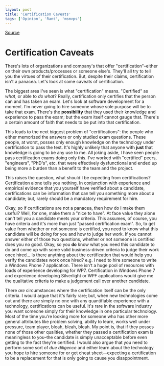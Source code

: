 ```yaml
---
layout: post
title: 'Certification Caveats'
tags: ['Opinion', 'Rant', 'msmvps']
---
```

[Source](http://blogs.msmvps.com/peterritchie/2011/05/12/certification-caveats/ "Permalink to Certification Caveats")

# Certification Caveats

There's lots of organizations and company's that offer "certification"–either on their own products/processes or someone else's. They'll all try to tell you the virtues of their certification. But, despite their claims, certification isn't a panacea. Let's look at some caveats of certification.

The biggest area I've seen is what "certification" means. "Certified" as _what_, or able to _do what_? Really, certification only certifies that the person can and has taken an exam. Let's look at software development for a moment. I'm never going to hire someone whose sole purpose will be to take that exam. There's the **possibility** that they used their knowledge and experience to pass the exam; but the exam itself cannot gauge that. There's a certain amount of faith that needs to be put into that certification.

This leads to the next biggest problem of "certifications": the people who either memorized the answers or only studied exam questions. These people, at worst, posses only enough knowledge on the technology under certification to pass the test. It's highly unlikely that anyone with **just** that knowledge is going to be any use to me. All joking aside, I have seen people pass certification exams doing only this. I've worked with "certified" peers, "engineers", "PhD's", etc. that were effectively dysfunctional and ended up being more a burden than a benefit to the team and the project.

This raises the question, what should I be expecting from certifications? Certification alone tells you nothing. In conjunction with experience and empirical evidence that you yourself have verified about a candidate, certifications can be information that can tell you something more about a candidate; but, rarely should be a mandatory requirement for hire.

Okay, so if certifications are not a panacea, then how do i make them useful? Well, for one, make them a "nice to have". At face value they alone can't tell you a candidate meets your criteria. This assumes, of course, you have criteria and it's more than just "passed certification exam". So, to get value from whether or not someone is certified, you need to know what this candidate will be doing for you and how to judge her work. If you cannot answer either of those two questions, whether or not someone is certified does you no good. Okay, so you **do** know what you need this candidate to do and come up with some valid business-driven criteria to judge their work once hired… Is there anything about the certification that would help you verify the candidates work once hired? e.g. I need to hire someone to write a Windows Phone 7 application. There isn't a huge pool of resources with loads of experience developing for WP7. Certification in Windows Phone 7 and experience developing Silverlight or WPF applications would give me the qualitative criteria to make a judgement call over another candidate.

There _are_ circumstances where the certification itself can be the only criteria. I would argue that it's fairly rare; but, when new technologies come out and there are simply no one with any quantifiable experience with a technology, certifications can be useful. It's rare in the software industry you want someone simply for their knowledge in one particular technology. Most of the time you're looking more for someone who has other more general attributes like problem solving, ability to learn, works well under pressure, team player, bleah, bleah, bleah. My point is, that if they posses none of those other qualities, whether they passed a certification exam is meaningless to you–the candidate is simply unacceptable before even getting to the fact they're certified. I would also argue that you need to perform some sort of _due diligence_ and either learn about the technology you hope to hire someone for or get cheat sheet—expecting a certification to be a replacement for that is only going to cause you disappointment.


